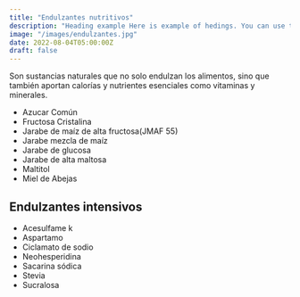 ```yaml
---
title: "Endulzantes nutritivos"
description: "Heading example Here is example of hedings. You can use this heading by following markdownify rules."
image: "/images/endulzantes.jpg"
date: 2022-08-04T05:00:00Z
draft: false
---
```


Son sustancias naturales que no solo endulzan los alimentos, sino que también aportan calorías y nutrientes esenciales como vitaminas y minerales.



























































- Azucar Común
- Fructosa Cristalina
- Jarabe de maíz de alta fructosa(JMAF 55)
- Jarabe mezcla de maíz
- Jarabe de glucosa
- Jarabe de alta maltosa
- Maltitol
- Miel de Abejas

## Endulzantes intensivos 
- Acesulfame k
- Aspartamo
- Ciclamato de sodio
- Neohesperidina
- Sacarina sódica
- Stevia
- Sucralosa
